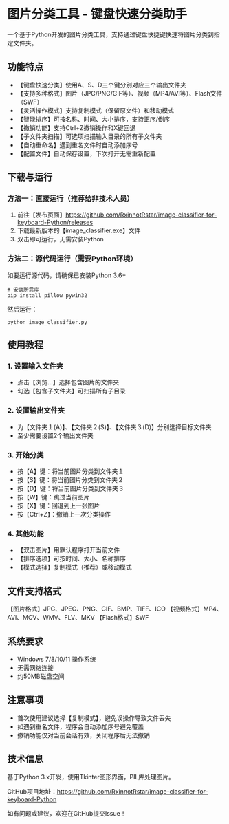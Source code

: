 # 图片分类工具 - 键盘快速分类助手

一个基于Python开发的图片分类工具，支持通过键盘快捷键快速将图片分类到指定文件夹。

## 功能特点

- 【键盘快速分类】使用A、S、D三个键分别对应三个输出文件夹
- 【支持多种格式】图片（JPG/PNG/GIF等）、视频（MP4/AVI等）、Flash文件（SWF）
- 【灵活操作模式】支持复制模式（保留原文件）和移动模式
- 【智能排序】可按名称、时间、大小排序，支持正序/倒序
- 【撤销功能】支持Ctrl+Z撤销操作和X键回退
- 【子文件夹扫描】可选项扫描输入目录的所有子文件夹
- 【自动重命名】遇到重名文件时自动添加序号
- 【配置文件】自动保存设置，下次打开无需重新配置

## 下载与运行

### 方法一：直接运行（推荐给非技术人员）

1. 前往【发布页面】https://github.com/RxinnotRstar/image-classifier-for-keyboard-Python/releases
2. 下载最新版本的【image_classifier.exe】文件
3. 双击即可运行，无需安装Python

### 方法二：源代码运行（需要Python环境）

如要运行源代码，请确保已安装Python 3.6+

```
# 安装所需库
pip install pillow pywin32
```

然后运行：
```
python image_classifier.py
```

## 使用教程

### 1. 设置输入文件夹
- 点击【浏览...】选择包含图片的文件夹
- 勾选【包含子文件夹】可扫描所有子目录

### 2. 设置输出文件夹
- 为【文件夹１(A)】、【文件夹２(S)】、【文件夹３(D)】分别选择目标文件夹
- 至少需要设置2个输出文件夹

### 3. 开始分类
- 按【A】键：将当前图片分类到文件夹１
- 按【S】键：将当前图片分类到文件夹２  
- 按【D】键：将当前图片分类到文件夹３
- 按【W】键：跳过当前图片
- 按【X】键：回退到上一张图片
- 按【Ctrl+Z】：撤销上一次分类操作

### 4. 其他功能
- 【双击图片】用默认程序打开当前文件
- 【排序选项】可按时间、大小、名称排序
- 【模式选择】复制模式（推荐）或移动模式

## 文件支持格式

【图片格式】JPG、JPEG、PNG、GIF、BMP、TIFF、ICO
【视频格式】MP4、AVI、MOV、WMV、FLV、MKV
【Flash格式】SWF

## 系统要求

- Windows 7/8/10/11 操作系统
- 无需网络连接
- 约50MB磁盘空间

## 注意事项

- 首次使用建议选择【复制模式】，避免误操作导致文件丢失
- 如遇到重名文件，程序会自动添加序号避免覆盖
- 撤销功能仅对当前会话有效，关闭程序后无法撤销

## 技术信息

基于Python 3.x开发，使用Tkinter图形界面，PIL库处理图片。

GitHub项目地址：https://github.com/RxinnotRstar/image-classifier-for-keyboard-Python

如有问题或建议，欢迎在GitHub提交Issue！
